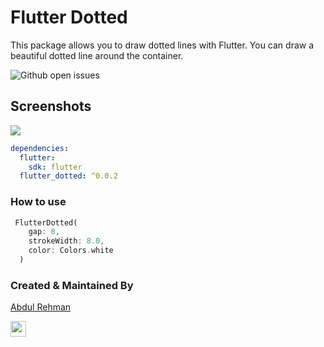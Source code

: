 # Flutter Dotted

This package allows you to draw dotted lines with Flutter. You can draw a beautiful dotted line around the container.

![Github open issues](https://github.com/arsarsars1/flutter_dotted/issues)

## Screenshots

![](https://i.ibb.co/kmYrfcM/screenshot.png)

```yaml
dependencies:
  flutter:
    sdk: flutter
  flutter_dotted: ^0.0.2
```

### How to use

```dart
 FlutterDotted(
    gap: 8,
    strokeWidth: 8.0,
    color: Colors.white
  )
```

<!-- ## Help Maintenance

I've been maintaining quite many repos these days and burning out slowly. If you could help me cheer up, buying me a cup of coffee will make my life really happy and get much energy out of it.

<a href="https://www.buymeacoffee.com/arsarsars1" target="_blank"><img src="https://www.buymeacoffee.com/assets/img/custom_images/purple_img.png" alt="Buy Me A Coffee" style="height: auto !important;width: auto !important;" ></a> -->

### Created & Maintained By

[Abdul Rehman](https://github.com/arsarsars1)


<a href="https://www.linkedin.com/in/arsarsars1/"><img src="https://img.shields.io/badge/linkedin-%230077B5.svg?&style=for-the-badge&logo=linkedin&logoColor=white" height=25></a>
